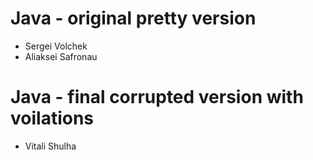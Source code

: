 Java - original pretty version
=======================
* Sergei Volchek
* Aliaksei Safronau

Java - final corrupted version with voilations
=======================================
* Vitali Shulha